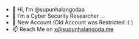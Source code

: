 - 👋 Hi, I’m @supunhalangodaa
- 👀 I’m a Cyber Security Researcher ...
- 👀 New Account (Old Account was Restricted :( )
- 📫 Reach Me on x@supunhalangoda.me

<!---
supunhalangodaa/supunhalangodaa is a ✨ special ✨ repository because its `README.md` (this file) appears on your GitHub profile.
You can click the Preview link to take a look at your changes.
--->
